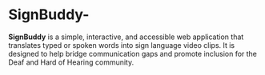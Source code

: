 # SignBuddy-
**SignBuddy** is a simple, interactive, and accessible web application that translates typed or spoken words into sign language video clips. It is designed to help bridge communication gaps and promote inclusion for the Deaf and Hard of Hearing community.
